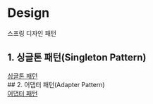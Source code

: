 # Design
스프링 디자인 패턴


## 1. 싱글톤 패턴(Singleton Pattern)
<div>
  <a href="https://def-xyj.tistory.com/entry/%EC%8B%B1%EA%B8%80%ED%86%A4-%ED%8C%A8%ED%84%B4" target="_blank">싱글톤 패턴</a>
</div>
## 2. 어댑터 패턴(Adapter Pattern)
<div>
  <a href="https://def-xyj.tistory.com/entry/AdapterPattern%EC%96%B4%EB%8C%91%ED%84%B0%ED%8C%A8%ED%84%B4" target="_blank">어댑터 패턴</a>
</div>
